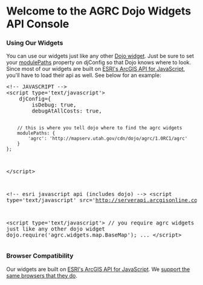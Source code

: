 # Welcome to the AGRC Dojo Widgets API Console
<h3>Using Our Widgets</h3>
You can use our widgets just like any other 
<a href='http://dojotoolkit.org/reference-guide/dijit/info.html#dijit-info' target='_blank'>Dojo widget</a>. 
Just be sure to set your 
<a href='http://dojotoolkit.org/reference-guide/djConfig.html#finding-resources-in-non-standard-locations' target='_blank'>modulePaths</a> 
property on djConfig so that Dojo knows where to look. Since most of our widgets are built on 
<a href='http://help.arcgis.com/en/webapi/javascript/arcgis/index.html'>ESRI's ArcGIS API for JavaScript</a>, you'll have to load their api as well. See below for an example:
<pre>
&lt;!-- JAVASCRIPT --&gt;
&lt;script type='text/javascript'&gt;
	djConfig={
		isDebug: true,
		debugAtAllCosts: true,
		
		// this is where you tell dojo where to find the agrc widgets
		modulePaths: {
			'agrc': 'http://mapserv.utah.gov/cdn/dojo/agrc/1.0RC1/agrc'
		}
	};
&lt;/script&gt;

&lt;!-- esri javascript api (includes dojo) --&gt;
&lt;script type='text/javascript' src='http://serverapi.arcgisonline.com/jsapi/arcgis/?v=2.2'&gt;&lt;/script&gt;

&lt;script type='text/javascript'&gt;
	// you require agrc widgets just like any other dojo widget
	dojo.require('agrc.widgets.map.BaseMap');
	...
&lt;/script&gt;
</pre>  

<h3>Browser Compatibility</h3>
<p>Our widgets are built on <a
	href='http://help.arcgis.com/en/webapi/javascript/arcgis/index.html'>ESRI's
ArcGIS API for JavaScript</a>. We  <a
	href='http://resources.arcgis.com/content/webapis/2.0/system-requirements'>support the same browsers that they
do</a>.
